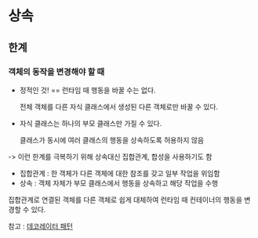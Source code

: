 # 상속

## 한계

### 객체의 동작을 변경해야 할 때

- 정적인 것! == 런타임 때 행동을 바꿀 수는 없다. 
  
  전체 객체를 다른 자식 클래스에서 생성된 다른 객체로만 바꿀 수 있다.
  
- 자식 클래스는 하나의 부모 클래스만 가질 수 있다.

  클래스가 동시에 여러 클래스의 행동을 상속하도록 허용하지 않음

-> 이런 한계를 극복하기 위해 상속대신 집합관계, 합성을 사용하기도 함

- 집합관계 : 한 객체가 다른 객체에 대한 참조를 갖고 일부 작업을 위임함
- 상속 : 객체 자체가 부모 클래스에서 행동을 상속하고 해당 작업을 수행

집합관계로 연결된 객체를 다른 객체로 쉽게 대체하여 런타임 때 컨테이너의 행동을 변경할 수 있다. 

참고 : [데코레이터 패턴](Decorator.md)